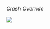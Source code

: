 <em>Crash Override</em>
 <p align="left">
   <img src="https://img.shields.io/badge/STATUS-EN%20DESAROLLO-green">
</p>